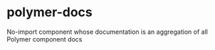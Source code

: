 polymer-docs
============

No-import component whose documentation is an aggregation of all Polymer component docs 
